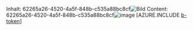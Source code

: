 <span data-ttu-id="c97b3-101">Inhalt: 62265a26-4520-4a5f-848b-c535a88bc8cf![Bild](6205b8e8-d2c2-469f-9e8f-2b4d92bd87d3.png)
</span><span class="sxs-lookup"><span data-stu-id="c97b3-101">Content: 62265a26-4520-4a5f-848b-c535a88bc8cf![image](6205b8e8-d2c2-469f-9e8f-2b4d92bd87d3.png)
</span></span>[AZURE.INCLUDE [b-token](3d232def-f4ac-4396-9b81-a35439bcd837.md)]
